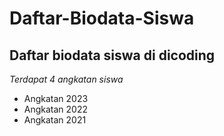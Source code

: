 Daftar-Biodata-Siswa
==
Daftar biodata siswa di dicoding
--
*Terdapat 4 angkatan siswa*
- Angkatan 2023
- Angkatan 2022
- Angkatan 2021
